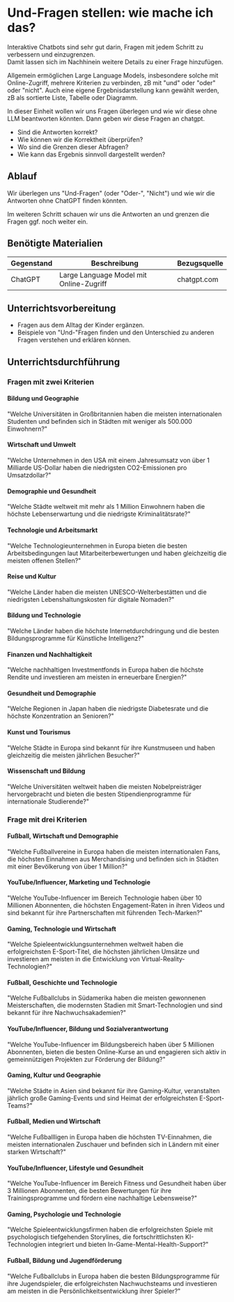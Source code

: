 # Und-Fragen stellen: wie mache ich das?

Interaktive Chatbots sind sehr gut darin, Fragen mit jedem Schritt zu verbessern und einzugrenzen.  
Damit lassen sich im Nachhinein weitere Details zu einer Frage hinzufügen. 

Allgemein ermöglichen Large Language Models, insbesondere solche mit Online-Zugriff, mehrere Kriterien zu verbinden, zB mit "und" oder "oder" oder "nicht". Auch eine eigene Ergebnisdarstellung kann gewählt werden, zB als sortierte Liste, Tabelle oder Diagramm. 

In dieser Einheit wollen wir uns Fragen überlegen und wie wir diese ohne LLM beantworten könnten. Dann geben wir diese Fragen an chatgpt.

* Sind die Antworten korrekt? 
* Wie können wir die Korrektheit überprüfen?
* Wo sind die Grenzen dieser Abfragen?
* Wie kann das Ergebnis sinnvoll dargestellt werden?

## Ablauf

Wir überlegen uns "Und-Fragen" (oder "Oder-", "Nicht") und wie wir die Antworten ohne ChatGPT finden könnten.

Im weiteren Schritt schauen wir uns die Antworten an und grenzen die Fragen ggf. noch weiter ein.

## Benötigte Materialien

| Gegenstand | Beschreibung | Bezugsquelle |
|---------------------|-------------------------------------|-------------------------------------|
| ChatGPT | Large Language Model mit Online-Zugriff | chatgpt.com |

## Unterrichtsvorbereitung

* Fragen aus dem Alltag der Kinder ergänzen. 
* Beispiele von "Und-"Fragen finden und den Unterschied zu anderen Fragen verstehen und erklären können.

## Unterrichtsdurchführung

### Fragen mit zwei Kriterien

#### Bildung und Geographie

"Welche Universitäten in Großbritannien haben die meisten internationalen Studenten und befinden sich in Städten mit weniger als 500.000 Einwohnern?"

#### Wirtschaft und Umwelt

"Welche Unternehmen in den USA mit einem Jahresumsatz von über 1 Milliarde US-Dollar haben die niedrigsten CO2-Emissionen pro Umsatzdollar?"

#### Demographie und Gesundheit

"Welche Städte weltweit mit mehr als 1 Million Einwohnern haben die höchste Lebenserwartung und die niedrigste Kriminalitätsrate?"

#### Technologie und Arbeitsmarkt

"Welche Technologieunternehmen in Europa bieten die besten Arbeitsbedingungen laut Mitarbeiterbewertungen und haben gleichzeitig die meisten offenen Stellen?"

#### Reise und Kultur

"Welche Länder haben die meisten UNESCO-Welterbestätten und die niedrigsten Lebenshaltungskosten für digitale Nomaden?"

#### Bildung und Technologie

"Welche Länder haben die höchste Internetdurchdringung und die besten Bildungsprogramme für Künstliche Intelligenz?"

#### Finanzen und Nachhaltigkeit

"Welche nachhaltigen Investmentfonds in Europa haben die höchste Rendite und investieren am meisten in erneuerbare Energien?"

#### Gesundheit und Demographie

"Welche Regionen in Japan haben die niedrigste Diabetesrate und die höchste Konzentration an Senioren?"

#### Kunst und Tourismus

"Welche Städte in Europa sind bekannt für ihre Kunstmuseen und haben gleichzeitig die meisten jährlichen Besucher?"

#### Wissenschaft und Bildung

"Welche Universitäten weltweit haben die meisten Nobelpreisträger hervorgebracht und bieten die besten Stipendienprogramme für internationale Studierende?"

### Frage mit drei Kriterien

#### Fußball, Wirtschaft und Demographie

"Welche Fußballvereine in Europa haben die meisten internationalen Fans, die höchsten Einnahmen aus Merchandising und befinden sich in Städten mit einer Bevölkerung von über 1 Million?"

#### YouTube/Influencer, Marketing und Technologie

"Welche YouTube-Influencer im Bereich Technologie haben über 10 Millionen Abonnenten, die höchsten Engagement-Raten in ihren Videos und sind bekannt für ihre Partnerschaften mit führenden Tech-Marken?"

#### Gaming, Technologie und Wirtschaft

"Welche Spieleentwicklungsunternehmen weltweit haben die erfolgreichsten E-Sport-Titel, die höchsten jährlichen Umsätze und investieren am meisten in die Entwicklung von Virtual-Reality-Technologien?"

#### Fußball, Geschichte und Technologie

"Welche Fußballclubs in Südamerika haben die meisten gewonnenen Meisterschaften, die modernsten Stadien mit Smart-Technologien und sind bekannt für ihre Nachwuchsakademien?"

#### YouTube/Influencer, Bildung und Sozialverantwortung

"Welche YouTube-Influencer im Bildungsbereich haben über 5 Millionen Abonnenten, bieten die besten Online-Kurse an und engagieren sich aktiv in gemeinnützigen Projekten zur Förderung der Bildung?"

#### Gaming, Kultur und Geographie

"Welche Städte in Asien sind bekannt für ihre Gaming-Kultur, veranstalten jährlich große Gaming-Events und sind Heimat der erfolgreichsten E-Sport-Teams?"

#### Fußball, Medien und Wirtschaft

"Welche Fußballligen in Europa haben die höchsten TV-Einnahmen, die meisten internationalen Zuschauer und befinden sich in Ländern mit einer starken Wirtschaft?"

#### YouTube/Influencer, Lifestyle und Gesundheit

"Welche YouTube-Influencer im Bereich Fitness und Gesundheit haben über 3 Millionen Abonnenten, die besten Bewertungen für ihre Trainingsprogramme und fördern eine nachhaltige Lebensweise?"

#### Gaming, Psychologie und Technologie

"Welche Spieleentwicklungsfirmen haben die erfolgreichsten Spiele mit psychologisch tiefgehenden Storylines, die fortschrittlichsten KI-Technologien integriert und bieten In-Game-Mental-Health-Support?"

#### Fußball, Bildung und Jugendförderung

"Welche Fußballclubs in Europa haben die besten Bildungsprogramme für ihre Jugendspieler, die erfolgreichsten Nachwuchsteams und investieren am meisten in die Persönlichkeitsentwicklung ihrer Spieler?"
